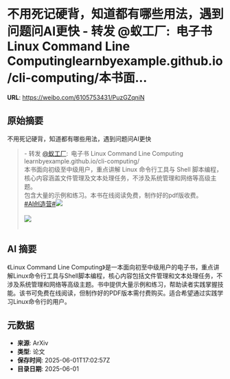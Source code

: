# 不用死记硬背，知道都有哪些用法，遇到问题问AI更快 - 转发 @蚁工厂:&ensp;电子书 Linux Command Line Computinglearnbyexample.github.io/cli-computing/本书面...

**URL**: https://weibo.com/6105753431/PuzGZqniN

## 原始摘要

不用死记硬背，知道都有哪些用法，遇到问题问AI更快<br><blockquote> - 转发 <a href="https://weibo.com/2194035935" target="_blank">@蚁工厂</a>: 电子书 Linux Command Line Computing<br>learnbyexample.github.io/cli-computing/<br>本书面向初级至中级用户，重点讲解 Linux 命令行工具与 Shell 脚本编程，核心内容涵盖文件管理及文本处理任务，不涉及系统管理和网络等高级主题。<br>包含大量的示例和练习。本书在线阅读免费，制作好的pdf版收费。<br><a href="https://m.weibo.cn/search?containerid=231522type%3D1%26t%3D10%26q%3D%23AI%E5%88%9B%E9%80%A0%E8%90%A5%23" data-hide=""><span class="surl-text">#AI创造营#</span></a><img style="" src="https://tvax1.sinaimg.cn/large/82c654dfly1i1zyuuai0aj20m20v7akh.jpg" referrerpolicy="no-referrer"><br><br><img style="" src="https://tvax2.sinaimg.cn/large/82c654dfly1i1zyw44q9ej20gd0unqb5.jpg" referrerpolicy="no-referrer"><br><br></blockquote>

## AI 摘要

《Linux Command Line Computing》是一本面向初至中级用户的电子书，重点讲解Linux命令行工具与Shell脚本编程，核心内容包括文件管理和文本处理任务，不涉及系统管理和网络等高级主题。书中提供大量示例和练习，帮助读者实践掌握技能。该书可免费在线阅读，但制作好的PDF版本需付费购买。适合希望通过实践学习Linux命令行的用户。

## 元数据

- **来源**: ArXiv
- **类型**: 论文
- **保存时间**: 2025-06-01T17:02:57Z
- **目录日期**: 2025-06-01
